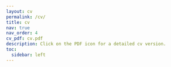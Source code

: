 ```yaml
---
layout: cv
permalink: /cv/
title: cv
nav: true
nav_order: 4
cv_pdf: cv.pdf
description: Click on the PDF icon for a detailed cv version.
toc:
  sidebar: left
---
```

